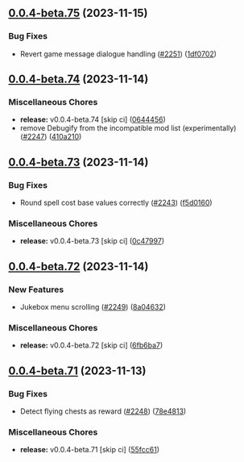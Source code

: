 ## [0.0.4-beta.75](https://github.com/Wynntils/Artemis/compare/v0.0.4-beta.74...v0.0.4-beta.75) (2023-11-15)


### Bug Fixes

* Revert game message dialogue handling ([#2251](https://github.com/Wynntils/Artemis/issues/2251)) ([1df0702](https://github.com/Wynntils/Artemis/commit/1df07021e4abf92abf8880be30166c9f8ded335a))

## [0.0.4-beta.74](https://github.com/Wynntils/Artemis/compare/v0.0.4-beta.73...v0.0.4-beta.74) (2023-11-14)


### Miscellaneous Chores

* **release:** v0.0.4-beta.74 [skip ci] ([0644456](https://github.com/Wynntils/Artemis/commit/064445644680356eae66fa8430d4c8e316968570))
* remove Debugify from the incompatible mod list (experimentally) ([#2247](https://github.com/Wynntils/Artemis/issues/2247)) ([410a210](https://github.com/Wynntils/Artemis/commit/410a210778844172585033e4eae1a61597021988))

## [0.0.4-beta.73](https://github.com/Wynntils/Artemis/compare/v0.0.4-beta.72...v0.0.4-beta.73) (2023-11-14)


### Bug Fixes

* Round spell cost base values correctly ([#2243](https://github.com/Wynntils/Artemis/issues/2243)) ([f5d0160](https://github.com/Wynntils/Artemis/commit/f5d01601f587988df90baffab7d71dd7c86dc9f9))


### Miscellaneous Chores

* **release:** v0.0.4-beta.73 [skip ci] ([0c47997](https://github.com/Wynntils/Artemis/commit/0c479973f15a2aae6d20a4808f187e0133be76a0))

## [0.0.4-beta.72](https://github.com/Wynntils/Artemis/compare/v0.0.4-beta.71...v0.0.4-beta.72) (2023-11-14)


### New Features

* Jukebox menu scrolling ([#2249](https://github.com/Wynntils/Artemis/issues/2249)) ([8a04632](https://github.com/Wynntils/Artemis/commit/8a04632af9e9f3cb7bf8414b3b829728d4fae4df))


### Miscellaneous Chores

* **release:** v0.0.4-beta.72 [skip ci] ([6fb6ba7](https://github.com/Wynntils/Artemis/commit/6fb6ba7397e3e2ff46f6f0b95f379a37f09348c2))

## [0.0.4-beta.71](https://github.com/Wynntils/Artemis/compare/v0.0.4-beta.70...v0.0.4-beta.71) (2023-11-13)


### Bug Fixes

* Detect flying chests as reward ([#2248](https://github.com/Wynntils/Artemis/issues/2248)) ([78e4813](https://github.com/Wynntils/Artemis/commit/78e4813e0297d545d85c53795d4cc4d141c5b2be))


### Miscellaneous Chores

* **release:** v0.0.4-beta.71 [skip ci] ([55fcc61](https://github.com/Wynntils/Artemis/commit/55fcc61c4a57b539fbfd3b9bbe0ab090ce7968a7))

